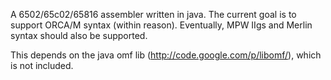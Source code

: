 A 6502/65c02/65816 assembler written in java.  The current goal is to support ORCA/M syntax (within reason).  Eventually, MPW IIgs and Merlin syntax should also be supported.

This depends on the java omf lib (http://code.google.com/p/libomf/), which is not included.